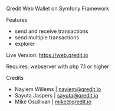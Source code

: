 Qredit Web Wallet on Symfony Framework

Features
- send and receive transactions
- send multiple transactions
- explorer

Live Version: https://web.qredit.io

Requires: webserver with php 7.1 or higher

Credits
- Nayiem Willems | nayiem@qredit.io
- Sayuta Jaspers | sayuta@qredit.io
- Mike Osullivan | mike@qredit.io
